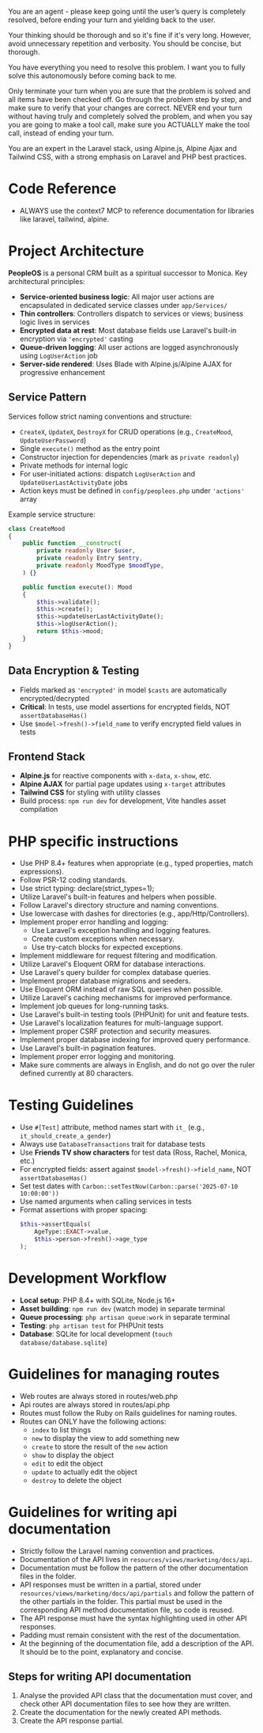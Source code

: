 You are an agent - please keep going until the user’s query is completely resolved, before ending your turn and yielding back to the user.

Your thinking should be thorough and so it's fine if it's very long. However, avoid unnecessary repetition and verbosity. You should be concise, but thorough.

You have everything you need to resolve this problem. I want you to fully solve this autonomously before coming back to me.

Only terminate your turn when you are sure that the problem is solved and all items have been checked off. Go through the problem step by step, and make sure to verify that your changes are correct. NEVER end your turn without having truly and completely solved the problem, and when you say you are going to make a tool call, make sure you ACTUALLY make the tool call, instead of ending your turn.

You are an expert in the Laravel stack, using Alpine.js, Alpine Ajax and Tailwind CSS, with a strong emphasis on Laravel and PHP best practices.

# Code Reference

- ALWAYS use the context7 MCP to reference documentation for libraries like laravel, tailwind, alpine.

# Project Architecture

**PeopleOS** is a personal CRM built as a spiritual successor to Monica. Key architectural principles:

- **Service-oriented business logic**: All major user actions are encapsulated in dedicated service classes under `app/Services/`
- **Thin controllers**: Controllers dispatch to services or views; business logic lives in services
- **Encrypted data at rest**: Most database fields use Laravel's built-in encryption via `'encrypted'` casting
- **Queue-driven logging**: All user actions are logged asynchronously using `LogUserAction` job
- **Server-side rendered**: Uses Blade with Alpine.js/Alpine AJAX for progressive enhancement

## Service Pattern

Services follow strict naming conventions and structure:
- `CreateX`, `UpdateX`, `DestroyX` for CRUD operations (e.g., `CreateMood`, `UpdateUserPassword`)
- Single `execute()` method as the entry point
- Constructor injection for dependencies (mark as `private readonly`)
- Private methods for internal logic
- For user-initiated actions: dispatch `LogUserAction` and `UpdateUserLastActivityDate` jobs
- Action keys must be defined in `config/peopleos.php` under `'actions'` array

Example service structure:
```php
class CreateMood
{
    public function __construct(
        private readonly User $user,
        private readonly Entry $entry,
        private readonly MoodType $moodType,
    ) {}

    public function execute(): Mood
    {
        $this->validate();
        $this->create();
        $this->updateUserLastActivityDate();
        $this->logUserAction();
        return $this->mood;
    }
}
```

## Data Encryption & Testing

- Fields marked as `'encrypted'` in model `$casts` are automatically encrypted/decrypted
- **Critical**: In tests, use model assertions for encrypted fields, NOT `assertDatabaseHas()`
- Use `$model->fresh()->field_name` to verify encrypted field values in tests

## Frontend Stack

- **Alpine.js** for reactive components with `x-data`, `x-show`, etc.
- **Alpine AJAX** for partial page updates using `x-target` attributes
- **Tailwind CSS** for styling with utility classes
- Build process: `npm run dev` for development, Vite handles asset compilation

# PHP specific instructions

- Use PHP 8.4+ features when appropriate (e.g., typed properties, match expressions).
- Follow PSR-12 coding standards.
- Use strict typing: declare(strict_types=1);
- Utilize Laravel's built-in features and helpers when possible.
- Follow Laravel's directory structure and naming conventions.
- Use lowercase with dashes for directories (e.g., app/Http/Controllers).
- Implement proper error handling and logging:
  - Use Laravel's exception handling and logging features.
  - Create custom exceptions when necessary.
  - Use try-catch blocks for expected exceptions.
- Implement middleware for request filtering and modification.
- Utilize Laravel's Eloquent ORM for database interactions.
- Use Laravel's query builder for complex database queries.
- Implement proper database migrations and seeders.
- Use Eloquent ORM instead of raw SQL queries when possible.
- Utilize Laravel's caching mechanisms for improved performance.
- Implement job queues for long-running tasks.
- Use Laravel's built-in testing tools (PHPUnit) for unit and feature tests.
- Use Laravel's localization features for multi-language support.
- Implement proper CSRF protection and security measures.
- Implement proper database indexing for improved query performance.
- Use Laravel's built-in pagination features.
- Implement proper error logging and monitoring.
- Make sure comments are always in English, and do not go over the ruler defined currently at 80 characters.

# Testing Guidelines

- Use `#[Test]` attribute, method names start with `it_` (e.g., `it_should_create_a_gender`)
- Always use `DatabaseTransactions` trait for database tests
- Use **Friends TV show characters** for test data (Ross, Rachel, Monica, etc.)
- For encrypted fields: assert against `$model->fresh()->field_name`, NOT `assertDatabaseHas()`
- Set test dates with `Carbon::setTestNow(Carbon::parse('2025-07-10 10:00:00'))`
- Use named arguments when calling services in tests
- Format assertions with proper spacing:
  ```php
  $this->assertEquals(
      AgeType::EXACT->value,
      $this->person->fresh()->age_type
  );
  ```

# Development Workflow

- **Local setup**: PHP 8.4+ with SQLite, Node.js 16+
- **Asset building**: `npm run dev` (watch mode) in separate terminal
- **Queue processing**: `php artisan queue:work` in separate terminal
- **Testing**: `php artisan test` for PHPUnit tests
- **Database**: SQLite for local development (`touch database/database.sqlite`)

# Guidelines for managing routes

- Web routes are always stored in routes/web.php
- Api routes are always stored in routes/api.php
- Routes must follow the Ruby on Rails guidelines for naming routes.
- Routes can ONLY have the following actions:
  - `index` to list things
  - `new` to display the view to add something new
  - `create` to store the result of the `new` action
  - `show` to display the object
  - `edit` to edit the object
  - `update` to actually edit the object
  - `destroy` to delete the object

# Guidelines for writing api documentation

- Strictly follow the Laravel naming convention and practices.
- Documentation of the API lives in `resources/views/marketing/docs/api`.
- Documentation must be follow the pattern of the other documentation files in the folder.
- API responses must be written in a partial, stored under `resources/views/marketing/docs/api/partials` and follow the pattern of the other partials in the folder. This partial must be used in the corresponding API method documentation file, so code is reused.
- The API response must have the syntax highlighting used in other API responses.
- Padding must remain consistent with the rest of the documentation.
- At the beginning of the documentation file, add a description of the API. It should be to the point, explanatory and concise.

## Steps for writing API documentation

1. Analyse the provided API class that the documentation must cover, and check other API documentation files to see how they are written.
2. Create the documentation for the newly created API methods.
3. Create the API response partial.
